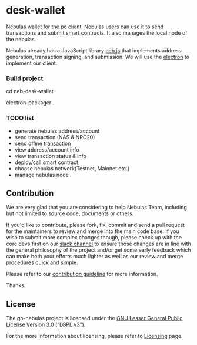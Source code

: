 # desk-wallet

Nebulas wallet for the pc client. Nebulas users can use it to send transactions and submit smart contracts. It also manages the local node of the nebulas.

Nebulas already has a JavaScript library [neb.js](https://github.com/nebulasio/neb.js) that implements address generation, transaction signing, and submission. We will use the [electron](https://electronjs.org/) to implement our client.

### Build project
cd neb-desk-wallet

electron-packager .

### TODO list

- generate nebulas address/account
- send transaction (NAS & NRC20)
- send offine transaction
- view address/account info
- view transaction status & info
- deploy/call smart contract
- choose nebulas network(Testnet, Mainnet etc.)
- manage nebulas node


## Contribution

We are very glad that you are considering to help Nebulas Team, including but not limited to source code, documents or others.

If you'd like to contribute, please fork, fix, commit and send a pull request for the maintainers to review and merge into the main code base. If you wish to submit more complex changes though, please check up with the core devs first on our [slack channel](http://nebulasio.herokuapp.com) to ensure those changes are in line with the general philosophy of the project and/or get some early feedback which can make both your efforts much lighter as well as our review and merge procedures quick and simple.

Please refer to our [contribution guideline](https://github.com/nebulasio/wiki/blob/master/contribute.md) for more information.

Thanks.

## License

The go-nebulas project is licensed under the [GNU Lesser General Public License Version 3.0 (“LGPL v3”)](https://www.gnu.org/licenses/lgpl-3.0.en.html).

For the more information about licensing, please refer to [Licensing](https://github.com/nebulasio/wiki/blob/master/licensing.md) page.
